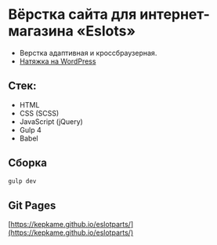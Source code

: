 # Вёрстка сайта для интернет-магазина «Eslots»

- Верстка адаптивная и кроссбраузерная.
- [Натяжка на WordPress](https://eslotparts.com/)

## Стек:

- HTML
- CSS (SCSS)
- JavaScript (jQuery)
- Gulp 4
- Babel

## Сборка

```bash
gulp dev
```

## Git Pages

[https://kepkame.github.io/eslotparts/](https://kepkame.github.io/eslotparts/)
